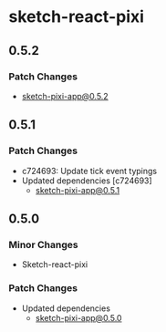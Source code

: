 # sketch-react-pixi

## 0.5.2

### Patch Changes

- sketch-pixi-app@0.5.2

## 0.5.1

### Patch Changes

- c724693: Update tick event typings
- Updated dependencies [c724693]
  - sketch-pixi-app@0.5.1

## 0.5.0

### Minor Changes

- Sketch-react-pixi

### Patch Changes

- Updated dependencies
  - sketch-pixi-app@0.5.0
